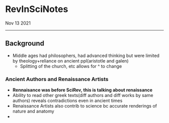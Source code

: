 # RevInSciNotes
Nov 13 2021
***
## Background 
 - Middle ages had philosophers, had advanced thinking but were limited by theology+reliance on ancient ppl(aristotle and galen)
   - Splitting of the church, etc allows for ^ to change 

### Ancient Authors and Renaissance Artists
 - **Rennaisance was before SciRev, this is talking about renaissance**
 - Ability to read other greek texts(diff authors and diff works by same authors) reveals contradictions even in ancient times 
 - Renaissance Artists also contrib to science bc accurate renderings of nature and anatomy
 - 